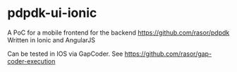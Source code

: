 # pdpdk-ui-ionic

A PoC for a mobile frontend for the backend https://github.com/rasor/pdpdk
Written in Ionic and AngularJS

Can be tested in IOS via GapCoder. See https://github.com/rasor/gap-coder-execution
